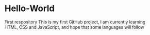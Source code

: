 # Hello-World
First respository
This is my first GitHub project, I am currently learning HTML, CSS and JavaScript, and hope that some languages will follow

